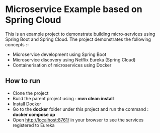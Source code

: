 # Microservice Example based on Spring Cloud
This is an example project to demonstrate building micro-services using Spring Boot and Spring Cloud. 
The project demonstrates the following concepts :-

* Microservice development using Spring Boot
* Microservice discovery using Netflix Eureka (Spring Cloud)
* Containerisation of microservices using Docker

## How to run
* Clone the project
* Build the parent project using : __mvn clean install__
* Install Docker
* Go to the __docker__ folder under this project and run the command : __docker compose up__
* Open <http://localhost:8761/> in your browser to see the services registered to Eureka

